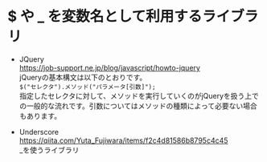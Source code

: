 # $ や \_ を変数名として利用するライブラリ

* JQuery  
https://job-support.ne.jp/blog/javascript/howto-jquery  
jQueryの基本構文は以下のとおりです。  
`$("セレクタ").メソッド("パラメータ[引数]");`  
指定したセレクタに対して、メソッドを実行していくのがjQueryを扱う上での一般的な流れです。引数についてはメソッドの種類によって必要ない場合もあります。

* Underscore  
https://qiita.com/Yuta_Fujiwara/items/f2c4d81586b8795c4c45  
_を使うライブラリ